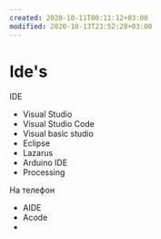 ```yaml
---
created: 2020-10-11T00:11:12+03:00
modified: 2020-10-13T23:52:28+03:00
---
```


# Ide's

IDE
- Visual Studio
- Visual Studio Code
- Visual basic studio
- Eclipse
- Lazarus
- Arduino IDE
- Processing

На телефон
- AIDE
- Acode
-
